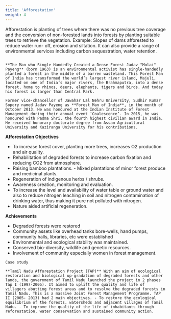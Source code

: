 ```yaml
---
title: 'Afforestation'
weight: 4
---
```


Afforestation is planting of trees where there was no previous tree coverage and the conversion of non-forested lands into forests by planting suitable trees to retrieve the vegetation. Example: Slopes of dams afforested to reduce water run- off, erosion and siltation. It can also provide a range of environmental services including carbon sequestration, water retention.

```

**The Man who Single Handedly Created a Dense Forest Jadav "Molai" Payeng** (born 1963) is an environmental activist has single-handedly planted a forest in the middle of a barren wasteland. This Forest Man of India has transformed the world’s largest river island, Majuli, located on one of India’s major rivers, the Brahmaputra, into a dense forest, home to rhinos, deers, elephants, tigers and birds. And today his forest is larger than Central Park.

Former vice-chancellor of Jawahar Lal Nehru University, Sudhir Kumar Sopory named Jadav Payeng as **Forest Man of India**, in the month of October 2013. He was honoured at the Indian Institute of Forest Management during their annual event ‘Coalescence’. In 2015, he was honoured with Padma Shri, the fourth highest civilian award in India. He received honorary doctorate degree from Assam Agricultural University and Kaziranga University for his contributions.

```

**Afforestation Objectives** 

- To increase forest cover, planting more trees, increases O2 production and air quality. 
- Rehabilitation of degraded forests to increase carbon fixation and reducing CO2 from atmosphere.
- Raising bamboo plantations. - Mixed plantations of minor forest produce and medicinal plants. 
- Regeneration of indigenous herbs / shrubs. 
- Awareness creation, monitoring and evaluation. 
- To increase the level and availability of water
table or ground water and also to reduce nitrogen leaching in soil and nitrogen contamination of drinking water, thus making it pure not polluted with nitrogen.
- Nature aided artificial regeneration.

**Achievements** 

- Degraded forests were restored 
- Community assets like overhead tanks bore-wells, hand pumps, community halls, libraries, etc were established
- Environmental and ecological stability was maintained.
- Conserved bio-diversity, wildlife and genetic resources.
- Involvement of community especially women in forest management.

```
Case study

**Tamil Nadu Afforestation Project (TAP)** With an aim of ecological restoration and biological up-gradation of degraded forests and other lands, the government of Tamil Nadu launched the project in 2 phases Tap I (1997-2005). It aimed to uplift the quality and life of villagers abutting forest areas and to resolve the degraded forests in Tamil Nadu. This is a massive Joint Forest Management Programme. TAP II (2005- 2013) had 2 main objectives. - To restore the ecological equilibrium of the forests, watersheds and adjacent villages of Tamil Nadu. - To improve the quality of the life of inhabitants through reforestation, water conservation and sustained community action.
```
